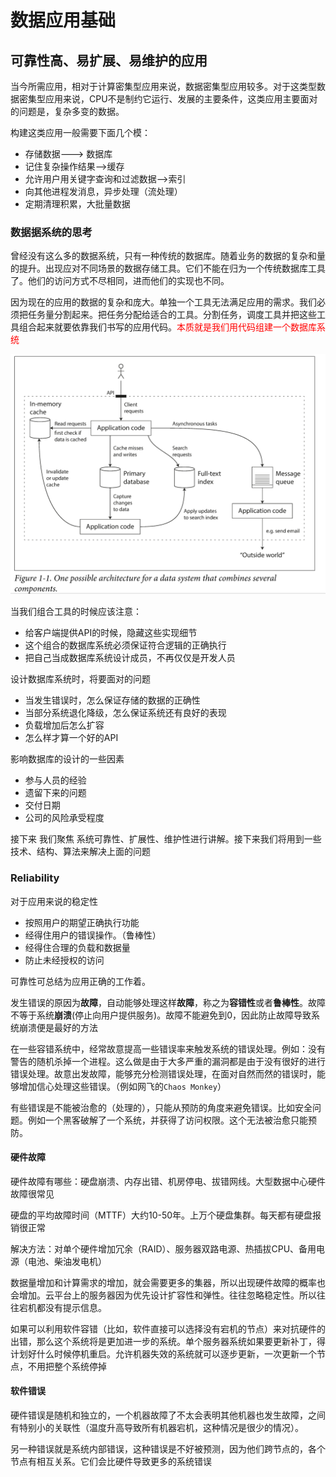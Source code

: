 

# 数据应用基础

## 可靠性高、易扩展、易维护的应用

当今所需应用，相对于计算密集型应用来说，数据密集型应用较多。对于这类型数据密集型应用来说，CPU不是制约它运行、发展的主要条件，这类应用主要面对的问题是，复杂多变的数据。	

构建这类应用一般需要下面几个模：

+ 存储数据---> 数据库
+ 记住复杂操作结果-->缓存
+ 允许用户用关键字查询和过滤数据-->索引
+ 向其他进程发消息，异步处理（流处理）
+ 定期清理积累，大批量数据



### 数据据系统的思考



​		曾经没有这么多的数据系统，只有一种传统的数据库。随着业务的数据的复杂和量的提升。出现应对不同场景的数据存储工具。它们不能在归为一个传统数据库工具了。他们的访问方式不尽相同，进而他们的实现也不同。

​		因为现在的应用的数据的复杂和庞大。单独一个工具无法满足应用的需求。我们必须把任务量分割起来。把任务分配给适合的工具。分割任务，调度工具并把这些工具组合起来就要依靠我们书写的应用代码。<font color='red'>本质就是我们用代码组建一个数据库系统</font>

![image-20211025132438781](image/image-20211025132438781.png)



当我们组合工具的时候应该注意：

+ 给客户端提供API的时候，隐藏这些实现细节
+ 这个组合的数据库系统必须保证符合逻辑的正确执行
+ 把自己当成数据库系统设计成员，不再仅仅是开发人员

设计数据库系统时，将要面对的问题

+ 当发生错误时，怎么保证存储的数据的正确性
+ 当部分系统退化降级，怎么保证系统还有良好的表现
+ 负载增加后怎么扩容
+ 怎么样才算一个好的API



影响数据库的设计的一些因素

+ 参与人员的经验
+ 遗留下来的问题
+ 交付日期
+ 公司的风险承受程度

接下来 我们聚焦 系统可靠性、扩展性、维护性进行讲解。接下来我们将用到一些技术、结构、算法来解决上面的问题



### Reliability

对于应用来说的稳定性

+ 按照用户的期望正确执行功能
+ 经得住用户的错误操作。（鲁棒性）
+ 经得住合理的负载和数据量
+ 防止未经授权的访问

可靠性可总结为应用正确的工作着。



发生错误的原因为**故障**，自动能够处理这样**故障**，称之为**容错性**或者**鲁棒性**。故障不等于系统**崩溃**(停止向用户提供服务)。故障不能避免到0，因此防止故障导致系统崩溃便是最好的方法

​	在一些容错系统中，经常故意提高一些错误率来触发系统的错误处理。例如：没有警告的随机杀掉一个进程。这么做是由于大多严重的漏洞都是由于没有很好的进行错误处理。故意出发故障，能够充分检测错误处理，在面对自然而然的错误时，能够增加信心处理这些错误。（例如网飞的`Chaos Monkey`）



有些错误是不能被治愈的（处理的），只能从预防的角度来避免错误。比如安全问题。例如一个黑客破解了一个系统，并获得了访问权限。这个无法被治愈只能预防。





#### 硬件故障

硬件故障有哪些：硬盘崩溃、内存出错、机房停电、拔错网线。大型数据中心硬件故障很常见

硬盘的平均故障时间（MTTF）大约10-50年。上万个硬盘集群。每天都有硬盘报销很正常

解决方法：对单个硬件增加冗余（RAID）、服务器双路电源、热插拔CPU、备用电源（电池、柴油发电机）

数据量增加和计算需求的增加，就会需要更多的集器，所以出现硬件故障的概率也会增加。云平台上的服务器因为优先设计扩容性和弹性。往往忽略稳定性。所以往往宕机都没有提示信息。



​		如果可以利用软件容错（比如，软件直接可以选择没有宕机的节点）来对抗硬件的出错，那么这个系统将是更加进一步的系统。单个服务器系统如果要更新补丁，得计划好什么时候停机重启。允许机器失效的系统就可以逐步更新，一次更新一个节点，不用把整个系统停掉

#### 软件错误

​		硬件错误是随机和独立的，一个机器故障了不太会表明其他机器也发生故障，之间有特别小的关联性（温度升高导致所有机器宕机，这种情况是很少的情况）。

​	另一种错误就是系统内部错误，这种错误是不好被预测，因为他们跨节点的，各个节点有相互关系。它们会比硬件导致更多的系统错误